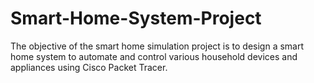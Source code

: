 # Smart-Home-System-Project

The objective of the smart home simulation project is to design a smart home system to automate and control various household devices and appliances using Cisco Packet Tracer.
